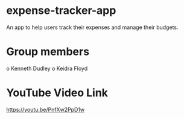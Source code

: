 # expense-tracker-app
An app to help users track their expenses and manage their budgets.

# Group members
o	Kenneth Dudley
o	Keidra Floyd


# YouTube Video Link
https://youtu.be/PnfXw2PpD1w 
